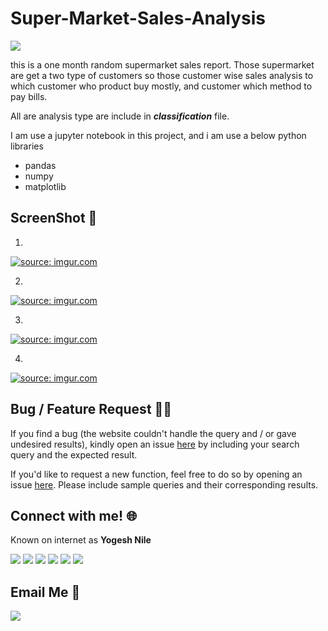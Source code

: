 # Super-Market-Sales-Analysis

[![](https://camo.githubusercontent.com/2fb0723ef80f8d87a51218680e209c66f213edf8/68747470733a2f2f666f7274686562616467652e636f6d2f696d616765732f6261646765732f6d6164652d776974682d707974686f6e2e737667)](https://python.org)


this is a one month random supermarket sales report. Those supermarket are get a two type of customers so those customer wise sales analysis to which customer who product buy mostly, and customer which method to pay bills. 

All are analysis type are include in ***classification*** file. 

I am use a jupyter notebook in this project, and i am use a below python libraries
 - pandas
 - numpy
 - matplotlib

## ScreenShot :camera_flash:


1.


<a href="https://imgur.com/oPBNrXA"><img src="https://i.imgur.com/oPBNrXA.png" title="source: imgur.com" /></a>


2.

<a href="https://imgur.com/DXSQB69"><img src="https://i.imgur.com/DXSQB69.png" title="source: imgur.com" /></a>



3.


<a href="https://imgur.com/TWfODAm"><img src="https://i.imgur.com/TWfODAm.png" title="source: imgur.com" /></a>



4.



<a href="https://imgur.com/Tc9VMnd"><img src="https://i.imgur.com/Tc9VMnd.png" title="source: imgur.com" /></a>



## Bug / Feature Request :man_technologist:
If you find a bug (the website couldn't handle the query and / or gave undesired results), kindly open an issue [here](https://github.com/yogeshnile/Super-Market-Sales-Analysis/issues/new) by including your search query and the expected result.

If you'd like to request a new function, feel free to do so by opening an issue [here](https://github.com/yogeshnile/Super-Market-Sales-Analysis/issues/new). Please include sample queries and their corresponding results.


## Connect with me! 🌐
Known on internet as **Yogesh Nile**

[<img target="_blank" src="https://img.icons8.com/bubbles/100/000000/linkedin.png">](https://bit.ly/2Ky3ho6)  [<img target="_blank" src="https://img.icons8.com/bubbles/100/000000/github.png">](https://bit.ly/2yoggit) [<img target="_blank" src="https://img.icons8.com/bubbles/100/000000/twitter.png">](https://bit.ly/3dbLJLC) [<img target="_blank" src="https://img.icons8.com/bubbles/100/000000/telegram-app.png"/>](https://t.me/yogeshnile) [<img target="_blank" src="https://img.icons8.com/bubbles/100/000000/instagram-new.png">](https://bit.ly/3b9Qeo4)  [<img target="_blank" src="https://img.icons8.com/bubbles/100/000000/instagram.png">](https://bit.ly/32SXHV0)

## Email Me :e-mail:

[<img target="_blank" src="https://img.icons8.com/bubbles/100/000000/secured-letter.png">](mailto:yogeshnile.work4u@gmail.com)

